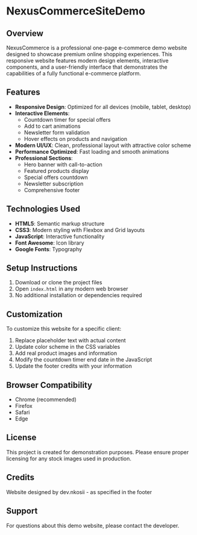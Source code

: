# NexusCommerceSiteDemo

## Overview
NexusCommerce is a professional one-page e-commerce demo website designed to showcase premium online shopping experiences. This responsive website features modern design elements, interactive components, and a user-friendly interface that demonstrates the capabilities of a fully functional e-commerce platform.

## Features
- **Responsive Design**: Optimized for all devices (mobile, tablet, desktop)
- **Interactive Elements**: 
  - Countdown timer for special offers
  - Add to cart animations
  - Newsletter form validation
  - Hover effects on products and navigation
- **Modern UI/UX**: Clean, professional layout with attractive color scheme
- **Performance Optimized**: Fast loading and smooth animations
- **Professional Sections**:
  - Hero banner with call-to-action
  - Featured products display
  - Special offers countdown
  - Newsletter subscription
  - Comprehensive footer

## Technologies Used
- **HTML5**: Semantic markup structure
- **CSS3**: Modern styling with Flexbox and Grid layouts
- **JavaScript**: Interactive functionality
- **Font Awesome**: Icon library
- **Google Fonts**: Typography


## Setup Instructions
1. Download or clone the project files
2. Open `index.html` in any modern web browser
3. No additional installation or dependencies required

## Customization
To customize this website for a specific client:
1. Replace placeholder text with actual content
2. Update color scheme in the CSS variables
3. Add real product images and information
4. Modify the countdown timer end date in the JavaScript
5. Update the footer credits with your information

## Browser Compatibility
- Chrome (recommended)
- Firefox
- Safari
- Edge

## License
This project is created for demonstration purposes. Please ensure proper licensing for any stock images used in production.

## Credits
Website designed by dev.nkosii - as specified in the footer

## Support
For questions about this demo website, please contact the developer.
